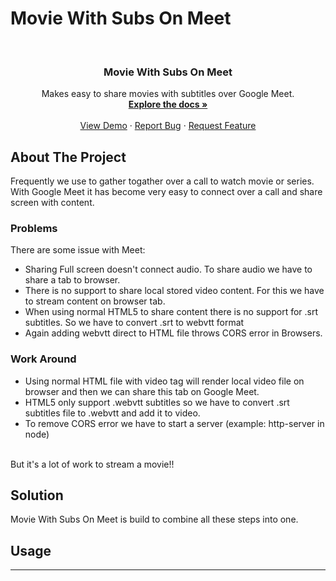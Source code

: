 # Movie With Subs On Meet

<!-- PROJECT LOGO -->
<br />
<p align="center">

  <h3 align="center">Movie With Subs On Meet</h3>

  <p align="center">
    Makes easy to share movies with subtitles over Google Meet.
    <br />
    <a href="https://github.com/shubham-shinde/movie_with_subs_on_meet"><strong>Explore the docs »</strong></a>
    <br />
    <br />
    <a href="https://github.com/shubham-shinde/movie_with_subs_on_meet">View Demo</a>
    ·
    <a href="https://github.com/shubham-shinde/movie_with_subs_on_meet/issues">Report Bug</a>
    ·
    <a href="https://github.com/shubham-shinde/movie_with_subs_on_meet/issues">Request Feature</a>
  </p>
</p>

## About The Project

Frequently we use to gather togather over a call to watch movie or series. With Google Meet it has become very easy to connect over a call and share screen with content. 

### Problems
There are some issue with Meet:
* Sharing Full screen doesn't connect audio. To share audio we have to share a tab to browser.
* There is no support to share local stored video content. For this we have to stream content on browser tab.
* When using normal HTML5 to share content there is no support for .srt subtitles. So we have to convert .srt to webvtt format
* Again adding webvtt direct to HTML file throws CORS error in Browsers. 

### Work Around
* Using normal HTML file with video tag will render local video file on browser and then we can share this tab on Google Meet.
* HTML5 only support .webvtt subtitles so we have to convert .srt subtitles file to .webvtt and add it to video.
* To remove CORS error we have to start a server (example: http-server in node) 
<br/>
But it's a lot of work to stream a movie!!

## Solution
Movie With Subs On Meet is build to combine all these steps into one.

## Usage
-----
